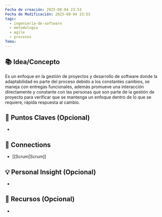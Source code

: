 ```yaml
---
Fecha de creación: 2025-08-04 23:53
Fecha de Modificación: 2025-08-04 23:53
tags:
  - ingeniería-de-software
  - metodologia
  - agile
  - procesos
Tema:
---
```



## 📚 Idea/Concepto 

Es un enfoque en la gestión de proyectos y desarrollo de software donde la adaptabilidad es parte del proceso debido a los constantes cambios, se maneja con entregas funcionales, además promueve una interacción directamente y constante con las personas que son parte de la gestión de proyecto para verificar que se mantenga un enfoque dentro de lo que se requiere, rápida respuesta al cambio.
## 📌 Puntos Claves (Opcional)
- 

## 🔗 Connections
- [[Scrum|Scrum]]

## 💡 Personal Insight (Opcional)
- 
## 🧾 Recursos (Opcional)
- 